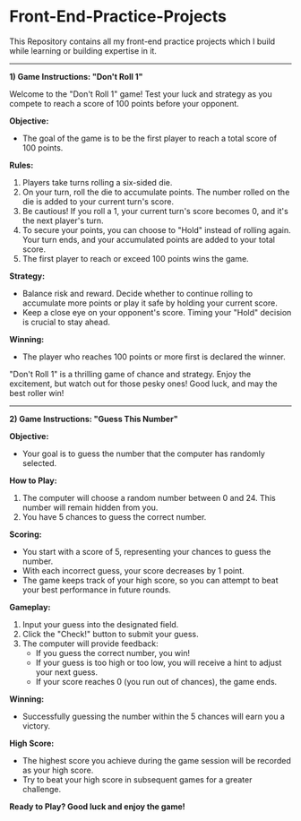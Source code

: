 # Front-End-Practice-Projects
This Repository contains all my front-end practice projects which I build while learning or building expertise in it.

--------------------------------------------------
**1) Game Instructions: "Don't Roll 1"**

Welcome to the "Don't Roll 1" game! Test your luck and strategy as you compete to reach a score of 100 points before your opponent.

**Objective:**
- The goal of the game is to be the first player to reach a total score of 100 points.

**Rules:**
1. Players take turns rolling a six-sided die.
2. On your turn, roll the die to accumulate points. The number rolled on the die is added to your current turn's score.
3. Be cautious! If you roll a 1, your current turn's score becomes 0, and it's the next player's turn.
4. To secure your points, you can choose to "Hold" instead of rolling again. Your turn ends, and your accumulated points are added to your total score.
5. The first player to reach or exceed 100 points wins the game.

**Strategy:**
- Balance risk and reward. Decide whether to continue rolling to accumulate more points or play it safe by holding your current score.
- Keep a close eye on your opponent's score. Timing your "Hold" decision is crucial to stay ahead.

**Winning:**
- The player who reaches 100 points or more first is declared the winner.

"Don't Roll 1" is a thrilling game of chance and strategy. Enjoy the excitement, but watch out for those pesky ones! Good luck, and may the best roller win!

--------------------------------------------------

**2) Game Instructions: "Guess This Number"**

**Objective:**
- Your goal is to guess the number that the computer has randomly selected.

**How to Play:**
1. The computer will choose a random number between 0 and 24. This number will remain hidden from you.
2. You have 5 chances to guess the correct number.

**Scoring:**
- You start with a score of 5, representing your chances to guess the number.
- With each incorrect guess, your score decreases by 1 point.
- The game keeps track of your high score, so you can attempt to beat your best performance in future rounds.

**Gameplay:**
1. Input your guess into the designated field.
2. Click the "Check!" button to submit your guess.
3. The computer will provide feedback:
   - If you guess the correct number, you win!
   - If your guess is too high or too low, you will receive a hint to adjust your next guess.
   - If your score reaches 0 (you run out of chances), the game ends.
   
**Winning:**
- Successfully guessing the number within the 5 chances will earn you a victory.

**High Score:**
- The highest score you achieve during the game session will be recorded as your high score.
- Try to beat your high score in subsequent games for a greater challenge.

**Ready to Play? Good luck and enjoy the game!**
